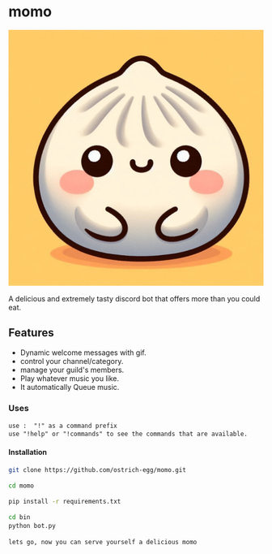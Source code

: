 # momo

![Logo](logo.jpeg)<br>

A delicious and extremely tasty discord bot that offers more than you could eat.

## Features

- Dynamic welcome messages with gif.
- control your channel/category.
- manage your guild's members.
- Play whatever music you like.
- It automatically Queue music.


### Uses

```
use :  "!" as a command prefix
use "!help" or "!commands" to see the commands that are available.
```


#### Installation

```sh
git clone https://github.com/ostrich-egg/momo.git
```

```sh
cd momo

```

```sh
pip install -r requirements.txt
```

```sh
cd bin
python bot.py
```

`lets go, now you can serve yourself a delicious momo`
